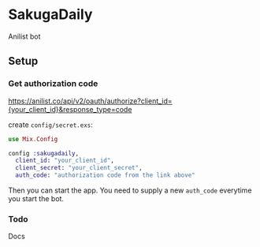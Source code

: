 # SakugaDaily

Anilist bot

## Setup

### Get authorization code

https://anilist.co/api/v2/oauth/authorize?client_id={your_client_id}&response_type=code

create `config/secret.exs`:

```elixir
use Mix.Config

config :sakugadaily,
  client_id: "your_client_id",
  client_secret: "your_client_secret",
  auth_code: "authorization code from the link above"
```

Then you can start the app. You need to supply a new `auth_code` everytime you start the bot.

### Todo

Docs